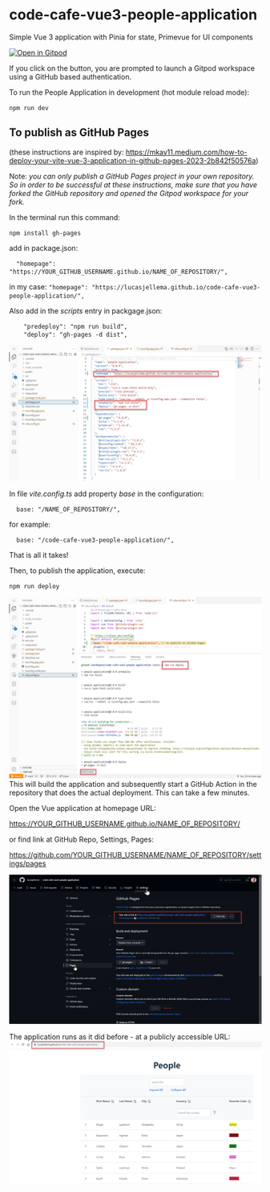 # code-cafe-vue3-people-application
Simple Vue 3 application with Pinia for state, Primevue for UI components

[![Open in Gitpod](https://gitpod.io/button/open-in-gitpod.svg)](https://gitpod.io/#https://github.com/lucasjellema/code-cafe-vue3-people-application)

If you click on the button, you are prompted to launch a Gitpod workspace using a GitHub based authentication.

To run the People Application in development (hot module reload mode):

```
npm run dev
```

## To publish as GitHub Pages
(these instructions are inspired by: https://mkay11.medium.com/how-to-deploy-your-vite-vue-3-application-in-github-pages-2023-2b842f50576a)

Note: *you can only publish a GitHub Pages project in your own repository. So in order to be successful at these instructions, make sure that you have forked the GitHub repository and opened the Gitpod workspace for your fork.*

In the terminal run this command:
```
npm install gh-pages
```

add in package.json:

```
  "homepage": "https://YOUR_GITHUB_USERNAME.github.io/NAME_OF_REPOSITORY/",
```


in my case: `"homepage": "https://lucasjellema.github.io/code-cafe-vue3-people-application/",`

Also add in the *scripts* entry in packgage.json:

```
    "predeploy": "npm run build",
    "deploy": "gh-pages -d dist",
```

![](images/package-json-for-ghpages.png)

In file *vite.config.ts* add property *base* in the configuration:
```
  base: "/NAME_OF_REPOSITORY/",

```
for example:
```
  base: "/code-cafe-vue3-people-application/", 
```

That is all it takes!

Then, to publish the application, execute:
```
npm run deploy
```

![](images/run-deploy-gh-pages.png)
This will build the application and subsequently start a GitHub Action in the repository that does the actual deployment. This can take a few minutes.  

Open the Vue application at homepage URL:

https://YOUR_GITHUB_USERNAME.github.io/NAME_OF_REPOSITORY/

or find link at GitHub Repo, Settings, Pages:

https://github.com/YOUR_GITHUB_USERNAME/NAME_OF_REPOSITORY/settings/pages

![](images/find-pages-link.png)

The application runs as it did before - at a publicly accessible URL:
![](images/vue-app-live-as-gh-pages.png)

